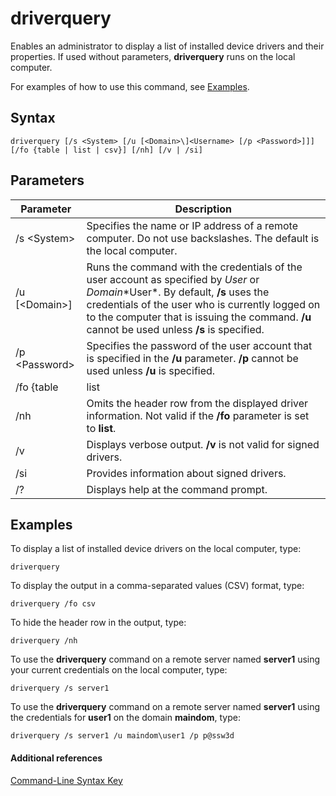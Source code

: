 # driverquery



Enables an administrator to display a list of installed device drivers and their properties. If used without parameters, **driverquery** runs on the local computer.

For examples of how to use this command, see [Examples](#BKMK_examples).

## Syntax

```
driverquery [/s <System> [/u [<Domain>\]<Username> [/p <Password>]]] [/fo {table | list | csv}] [/nh] [/v | /si]
```

## Parameters

|Parameter|Description|
|---------|-----------|
|/s \<System>|Specifies the name or IP address of a remote computer. Do not use backslashes. The default is the local computer.|
|/u [\<Domain>\]<Username>|Runs the command with the credentials of the user account as specified by *User* or *Domain*\*User*. By default, **/s** uses the credentials of the user who is currently logged on to the computer that is issuing the command. **/u** cannot be used unless **/s** is specified.|
|/p \<Password>|Specifies the password of the user account that is specified in the **/u** parameter. **/p** cannot be used unless **/u** is specified.|
|/fo {table | list | csv}|Specifies the format to display the driver information. Valid values are **table**, **list**, and **csv**. The default format for output is **table**.|
|/nh|Omits the header row from the displayed driver information. Not valid if the **/fo** parameter is set to **list**.|
|/v|Displays verbose output. **/v** is not valid for signed drivers.|
|/si|Provides information about signed drivers.|
|/?|Displays help at the command prompt.|

## <a name="BKMK_examples"></a>Examples

To display a list of installed device drivers on the local computer, type:
```
driverquery 
```
To display the output in a comma-separated values (CSV) format, type:
```
driverquery /fo csv 
```
To hide the header row in the output, type:
```
driverquery /nh 
```
To use the **driverquery** command on a remote server named **server1** using your current credentials on the local computer, type:
```
driverquery /s server1
```
To use the **driverquery** command on a remote server named **server1** using the credentials for **user1** on the domain **maindom**, type:
```
driverquery /s server1 /u maindom\user1 /p p@ssw3d
```

#### Additional references

[Command-Line Syntax Key](command-line-syntax-key.md)